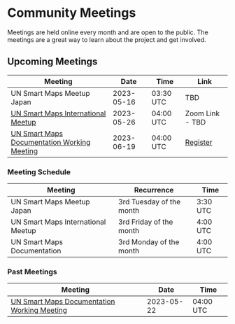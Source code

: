 # Community Meetings

Meetings are held online every month and are open to the public. The meetings are a great way to learn about the project and get involved. 

## Upcoming Meetings
|Meeting| Date | Time | Link |
|-------|------|------|------|
|UN Smart Maps Meetup Japan| 2023-05-16| 03:30 UTC | TBD|
|[UN Smart Maps International Meetup](./international/)| 2023-05-26| 04:00 UTC | Zoom Link - TBD|
|[UN Smart Maps Documentation Working Meeting](./documentation/)| 2023-06-19 | 04:00 UTC | [Register](https://ucla.zoom.us/meeting/register/tJUrcO-pqjsiEtQZccTcBHfbeISlnexdxe4Z)|

### Meeting Schedule
| Meeting | Recurrence | Time |
|---------|------------|------|
|UN Smart Maps Meetup Japan|3rd Tuesday of the month|3:30 UTC|
|UN Smart Maps International Meetup|3rd Friday of the month|4:00 UTC|
|UN Smart Maps Documentation|3rd Monday of the month|4:00 UTC|

### Past Meetings
|Meeting| Date | Time |
|-------|------|------|
[UN Smart Maps Documentation Working Meeting](./documentation/)| 2023-05-22 | 04:00 UTC |
